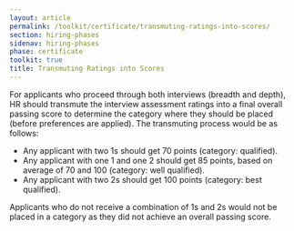 ```yaml
---
layout: article
permalink: /toolkit/certificate/transmuting-ratings-into-scores/
section: hiring-phases
sidenav: hiring-phases
phase: certificate
toolkit: true
title: Transmuting Ratings into Scores
---
```


For applicants who proceed through both interviews (breadth and depth), HR should transmute the interview assessment ratings into a final overall passing score to determine the category where they should be placed (before preferences are applied). The transmuting process would be as follows:

- Any applicant with two 1s should get 70 points (category: qualified).
- Any applicant with one 1 and one 2 should get 85 points, based on average of 70 and 100 (category: well qualified).
- Any applicant with two 2s should get 100 points (category: best qualified).

Applicants who do not receive a combination of 1s and 2s would not be placed in a category as they did not achieve an overall passing score.
